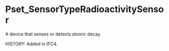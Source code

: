 # Pset_SensorTypeRadioactivitySensor

A device that senses or detects atomic decay.
<!-- end of short definition -->
 HISTORY: Added in IFC4.
